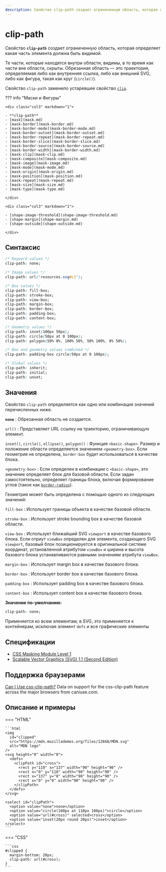 ```yaml
---
description: Свойство clip-path создает ограниченную область, которая определяет какая часть элемента должна быть видимой
---
```


# clip-path

Свойство **`clip-path`** создает ограниченную область, которая определяет какая часть элемента должна быть видимой.

Те части, которые находятся внутри области, видимы, в то время как части вне области, скрыты. Обрезанная область — это траектория, определяемая либо как внутренняя ссылка, либо как внешний SVG, либо как фигура, такая как круг (`circle()`).

Свойство `clip-path` заменило устаревшее свойство [`clip`](clip.md).

??? info "Маски и Фигуры"

    <div class="col3" markdown="1">

    - **clip-path**
    - [mask](mask.md)
    - [mask-border](mask-border.md)
    - [mask-border-mode](mask-border-mode.md)
    - [mask-border-outset](mask-border-outset.md)
    - [mask-border-repeat](mask-border-repeat.md)
    - [mask-border-slice](mask-border-slice.md)
    - [mask-border-source](mask-border-source.md)
    - [mask-border-width](mask-border-width.md)
    - [mask-clip](mask-clip.md)
    - [mask-composite](mask-composite.md)
    - [mask-image](mask-image.md)
    - [mask-mode](mask-mode.md)
    - [mask-origin](mask-origin.md)
    - [mask-position](mask-position.md)
    - [mask-repeat](mask-repeat.md)
    - [mask-size](mask-size.md)
    - [mask-type](mask-type.md)

    </div>

    <div class="col3" markdown="1">

    - [shape-image-threshold](shape-image-threshold.md)
    - [shape-margin](shape-margin.md)
    - [shape-outside](shape-outside.md)

    </div>

## Синтаксис

```css
/* Keyword values */
clip-path: none;

/* Image values */
clip-path: url('resources.svg#c1');

/* Box values */
clip-path: fill-box;
clip-path: stroke-box;
clip-path: view-box;
clip-path: margin-box;
clip-path: border-box;
clip-path: padding-box;
clip-path: content-box;

/* Geometry values */
clip-path: inset(100px 50px);
clip-path: circle(50px at 0 100px);
clip-path: polygon(50% 0%, 100% 50%, 50% 100%, 0% 50%);

/* Box and geometry values combined */
clip-path: padding-box circle(50px at 0 100px);

/* Global values */
clip-path: inherit;
clip-path: initial;
clip-path: unset;
```

## Значения

Свойство `clip-path` определяется как одно или комбинация значений перечисленных ниже.

**`none`**
: Обрезанная область не создается.

`url()`
: Представляет URL ссылку на траекторию, ограничивающую элемент.

`inset()`, `circle()`, `ellipse()`, `polygon()`
: Функция `<basic-shape>`. Размер и положение области определяется значением `<geometry-box>`. Если геометрия не определена, `border-box` будет использоваться в качестве блока.

`<geometry-box>`
: Если определен в комбинации с `<basic-shape>`, это значение определяет блок для базовой области. Если задан самостоятельно, определяет границы блока, включая формирование углов (такое как [`border-radius`](border-radius.md)).

Геометрия может быть определена с помощью одного из следующих значений:

`fill-box`
: Использует границы объекта в качестве базовой области.

`stroke-box`
: Использует stroke bounding box в качестве базовой области.

`view-box`
: Использует ближайший SVG `viewport` в качестве базового блока. Если отриут `viewBox` определен для элемента, создающего SVG `viewport`, базовый блок позиционируется в оригинальной системе координат, установленной атрибутом `viewBox` и ширина и высота базового блока устанавливаются равными значениям атрибута `viewBox`.

`margin-box`
: Использует margin box в качестве базового блока.

`border-box`
: Использует border box в качестве базового блока.

`padding-box`
: Использует padding box в качестве базового блока.

`content-box`
: Использует content box в качестве базового блока.

**Значение по-умолчанию:**

```css
clip-path: none;
```

Применяется ко всем элементам; в SVG, это применяется к контейнерам, исключая элемент `defs` и все графические элементы

## Спецификации

- [CSS Masking Module Level 1](https://drafts.fxtf.org/css-masking-1/#the-clip-path)
- [Scalable Vector Graphics (SVG) 1.1 (Second Edition)](http://www.w3.org/TR/SVG11/masking.html#ClipPathProperty)

## Поддержка браузерами

<p class="ciu_embed" data-feature="css-clip-path" data-periods="future_1,current,past_1,past_2">
  <a href="http://caniuse.com/#feat=css-clip-path">Can I Use css-clip-path?</a> Data on support for the css-clip-path feature across the major browsers from caniuse.com.
</p>

## Описание и примеры

=== "HTML"

    ```html
    <img
      id="clipped"
      src="https://mdn.mozillademos.org/files/12668/MDN.svg"
      alt="MDN logo"
    />
    <svg height="0" width="0">
      <defs>
        <clipPath id="cross">
          <rect y="110" x="137" width="90" height="90" />
          <rect x="0" y="110" width="90" height="90" />
          <rect x="137" y="0" width="90" height="90" />
          <rect x="0" y="0" width="90" height="90" />
        </clipPath>
      </defs>
    </svg>

    <select id="clipPath">
      <option value="none">none</option>
      <option value="circle(100px at 110px 100px)">circle</option>
      <option value="url(#cross)" selected>cross</option>
      <option value="inset(20px round 20px)">inset</option>
    </select>
    ```

=== "CSS"

    ```css
    #clipped {
      margin-bottom: 20px;
      clip-path: url(#cross);
    }
    ```
